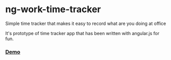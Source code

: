 ng-work-time-tracker
====================

Simple time tracker that makes it easy to record what are you doing at office

It's prototype of time tracker app that has been written with angular.js for fun.

### [Demo](http://dmytroyarmak.github.io/ng-work-time-tracker) 
